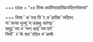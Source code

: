 +++
title = "०४ तिस्रः क्षपस्त्रिरहातिव्रजद्भिर्नासत्या"

+++
तिस्रः᳓ क्ष᳓पस् त्रि᳓र् अ᳓हातिव्र᳓जद्भिर्  
ना᳓सत्या भुज्यु᳓म् ऊहथुः पतंगइः᳓  
समुद्र᳓स्य ध᳓न्वन् आर्द्र᳓स्य पारे᳓  
त्रिभी᳓ र᳓थैः शत᳓पद्भिः ष᳓ळश्वैः